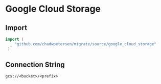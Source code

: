 # Google Cloud Storage


## Import

```go
import (
  _ "github.com/chadwpetersen/migrate/source/google_cloud_storage"
 )
 ```

## Connection String

`gcs://<bucket>/<prefix>`
